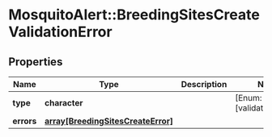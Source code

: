 # MosquitoAlert::BreedingSitesCreateValidationError


## Properties
Name | Type | Description | Notes
------------ | ------------- | ------------- | -------------
**type** | **character** |  | [Enum: [validation_error]] 
**errors** | [**array[BreedingSitesCreateError]**](BreedingSitesCreateError.md) |  | 


